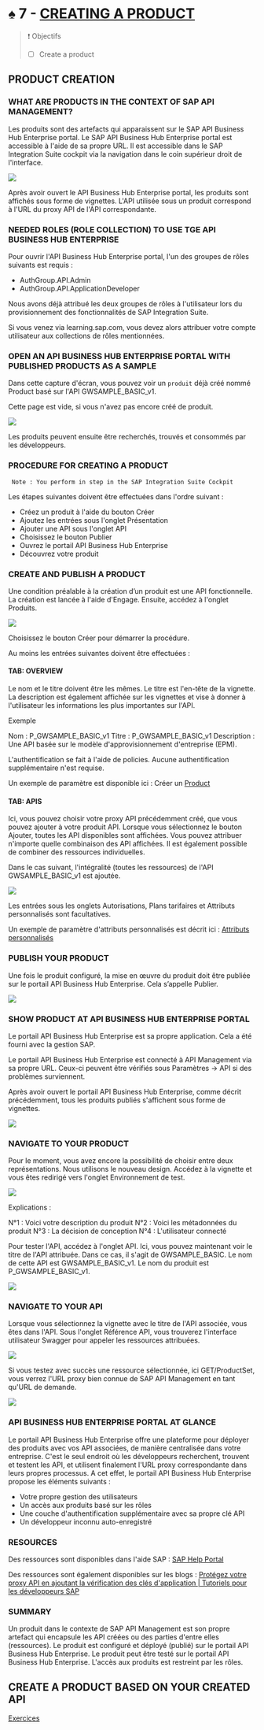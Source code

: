 # ♠ 7 - [CREATING A PRODUCT](https://learning.sap.com/learning-journeys/developing-with-sap-integration-suite/creating-a-product_fc942de6-ff7b-4263-bd2b-f33fe481bc3d)

> :exclamation: Objectifs
>
> - [ ] Create a product

## PRODUCT CREATION

### WHAT ARE PRODUCTS IN THE CONTEXT OF SAP API MANAGEMENT?

Les produits sont des artefacts qui apparaissent sur le SAP API Business Hub Enterprise portal. Le SAP API Business Hub Enterprise portal est accessible à l'aide de sa propre URL. Il est accessible dans le SAP Integration Suite cockpit via la navigation dans le coin supérieur droit de l'interface.

![](./RESSOURCES/CLD900_U3_L5_48.png)

Après avoir ouvert le API Business Hub Enterprise portal, les produits sont affichés sous forme de vignettes. L'API utilisée sous un produit correspond à l'URL du proxy API de l'API correspondante.

### NEEDED ROLES (ROLE COLLECTION) TO USE TGE API BUSINESS HUB ENTERPRISE

Pour ouvrir l'API Business Hub Enterprise portal, l'un des groupes de rôles suivants est requis :

- AuthGroup.API.Admin
- AuthGroup.API.ApplicationDeveloper

Nous avons déjà attribué les deux groupes de rôles à l'utilisateur lors du provisionnement des fonctionnalités de SAP Integration Suite.

Si vous venez via learning.sap.com, vous devez alors attribuer votre compte utilisateur aux collections de rôles mentionnées.

### OPEN AN API BUSINESS HUB ENTERPRISE PORTAL WITH PUBLISHED PRODUCTS AS A SAMPLE

Dans cette capture d'écran, vous pouvez voir un `produit` déjà créé nommé Product basé sur l'API GWSAMPLE_BASIC_v1.

Cette page est vide, si vous n'avez pas encore créé de produit.

![](./RESSOURCES/CLD900_U3_L5_50.png)

Les produits peuvent ensuite être recherchés, trouvés et consommés par les développeurs.

### PROCEDURE FOR CREATING A PRODUCT

     Note : You perform in step in the SAP Integration Suite Cockpit

Les étapes suivantes doivent être effectuées dans l'ordre suivant :

- Créez un produit à l'aide du bouton Créer
- Ajoutez les entrées sous l'onglet Présentation
- Ajouter une API sous l'onglet API
- Choisissez le bouton Publier
- Ouvrez le portail API Business Hub Enterprise
- Découvrez votre produit

### CREATE AND PUBLISH A PRODUCT

Une condition préalable à la création d’un produit est une API fonctionnelle. La création est lancée à l'aide d'Engage. Ensuite, accédez à l'onglet Produits.

![](./RESSOURCES/CLD900_U3_L5_42.png)

Choisissez le bouton Créer pour démarrer la procédure.

Au moins les entrées suivantes doivent être effectuées :

#### TAB: OVERVIEW

Le nom et le titre doivent être les mêmes. Le titre est l'en-tête de la vignette. La description est également affichée sur les vignettes et vise à donner à l'utilisateur les informations les plus importantes sur l'API.

Exemple

Nom : P_GWSAMPLE_BASIC_v1
Titre : P_GWSAMPLE_BASIC_v1
Description : Une API basée sur le modèle d'approvisionnement d'entreprise (EPM).

L'authentification se fait à l'aide de policies. Aucune authentification supplémentaire n'est requise.

Un exemple de paramètre est disponible ici : Créer un [Product](https://help.sap.com/docs/SAP_INTEGRATION_SUITE/51ab953548be4459bfe8539ecaeee98d/d7696221f36947a481b154335b89010d.html)

#### TAB: APIS

Ici, vous pouvez choisir votre proxy API précédemment créé, que vous pouvez ajouter à votre produit API. Lorsque vous sélectionnez le bouton Ajouter, toutes les API disponibles sont affichées. Vous pouvez attribuer n'importe quelle combinaison des API affichées. Il est également possible de combiner des ressources individuelles.

Dans le cas suivant, l'intégralité (toutes les ressources) de l'API GWSAMPLE_BASIC_v1 est ajoutée.

![](./RESSOURCES/CLD900_U3_L5_45.png)

Les entrées sous les onglets Autorisations, Plans tarifaires et Attributs personnalisés sont facultatives.

Un exemple de paramètre d'attributs personnalisés est décrit ici : [Attributs personnalisés](https://help.sap.com/docs/SAP_INTEGRATION_SUITE/51ab953548be4459bfe8539ecaeee98d/90a5a6d2a75f4426964ec85c49faef88.html)

### PUBLISH YOUR PRODUCT

Une fois le produit configuré, la mise en œuvre du produit doit être publiée sur le portail API Business Hub Enterprise. Cela s’appelle Publier.

![](./RESSOURCES/CLD900_U3_L5_46.png)

### SHOW PRODUCT AT API BUSINESS HUB ENTERPRISE PORTAL

Le portail API Business Hub Enterprise est sa propre application. Cela a été fourni avec la gestion SAP.

Le portail API Business Hub Enterprise est connecté à API Management via sa propre URL. Ceux-ci peuvent être vérifiés sous Paramètres → API si des problèmes surviennent.

Après avoir ouvert le portail API Business Hub Enterprise, comme décrit précédemment, tous les produits publiés s'affichent sous forme de vignettes.

![](./RESSOURCES/CLD900_U3_L5_50.png)

### NAVIGATE TO YOUR PRODUCT

Pour le moment, vous avez encore la possibilité de choisir entre deux représentations. Nous utilisons le nouveau design. Accédez à la vignette et vous êtes redirigé vers l'onglet Environnement de test.

![](./RESSOURCES/CLD900_20_U3L7_010_scr.png)

Explications :

N°1 : Voici votre description du produit
N°2 : Voici les métadonnées du produit
N°3 : La décision de conception
N°4 : L'utilisateur connecté

Pour tester l'API, accédez à l'onglet API. Ici, vous pouvez maintenant voir le titre de l'API attribuée. Dans ce cas, il s'agit de GWSAMPLE_BASIC. Le nom de cette API est GWSAMPLE_BASIC_v1. Le nom du produit est P_GWSAMPLE_BASIC_v1.

![](./RESSOURCES/CLD900_20_U3L7_011_scr.png)

### NAVIGATE TO YOUR API

Lorsque vous sélectionnez la vignette avec le titre de l'API associée, vous êtes dans l'API. Sous l'onglet Référence API, vous trouverez l'interface utilisateur Swagger pour appeler les ressources attribuées.

![](./RESSOURCES/CLD900_20_U3L7_012_scr.png)

Si vous testez avec succès une ressource sélectionnée, ici GET/ProductSet, vous verrez l'URL proxy bien connue de SAP API Management en tant qu'URL de demande.

![](./RESSOURCES/CLD900_20_U3L7_013_scr.png)

### API BUSINESS HUB ENTERPRISE PORTAL AT GLANCE

Le portail API Business Hub Enterprise offre une plateforme pour déployer des produits avec vos API associées, de manière centralisée dans votre entreprise. C'est le seul endroit où les développeurs recherchent, trouvent et testent les API, et utilisent finalement l'URL proxy correspondante dans leurs propres processus. A cet effet, le portail API Business Hub Enterprise propose les éléments suivants :

- Votre propre gestion des utilisateurs
- Un accès aux produits basé sur les rôles
- Une couche d'authentification supplémentaire avec sa propre clé API
- Un développeur inconnu auto-enregistré

### RESOURCES

Des ressources sont disponibles dans l'aide SAP : [SAP Help Portal](https://help.sap.com/docs/SAP_CLOUD_PLATFORM_API_MANAGEMENT/66d066d903c2473f81ec33acfe2ccdb4/7d8514b4ab46455e8416723003b414d7.html?locale=en-US)

Des ressources sont également disponibles sur les blogs : [Protégez votre proxy API en ajoutant la vérification des clés d'application | Tutoriels pour les développeurs SAP](https://developers.sap.com/tutorials/hcp-apim-verify-api.html)

### SUMMARY

Un produit dans le contexte de SAP API Management est son propre artefact qui encapsule les API créées ou des parties d'entre elles (ressources). Le produit est configuré et déployé (publié) sur le portail API Business Hub Enterprise. Le produit peut être testé sur le portail API Business Hub Enterprise. L'accès aux produits est restreint par les rôles.

## CREATE A PRODUCT BASED ON YOUR CREATED API

[Exercices](https://learning.sap.com/learning-journeys/developing-with-sap-integration-suite/creating-a-product_fc942de6-ff7b-4263-bd2b-f33fe481bc3d)
